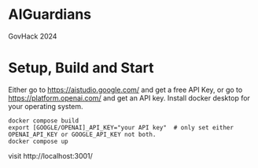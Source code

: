 # AIGuardians
GovHack 2024

# Setup, Build and Start
Either go to https://aistudio.google.com/ and get a free API Key, or go to https://platform.openai.com/ and get an API key.
Install docker desktop for your operating system.
```
docker compose build
export [GOOGLE/OPENAI]_API_KEY="your API key"  # only set either OPENAI_API_KEY or GOOGLE_API_KEY not both.
docker compose up
```
visit http://localhost:3001/
